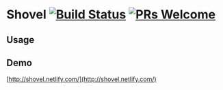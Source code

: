 # Shovel [![Build Status](https://travis-ci.org/migutw42/shovel.svg?branch=master)](https://travis-ci.org/migutw42/shovel) [![PRs Welcome](https://img.shields.io/badge/PRs-welcome-brightgreen.svg)](CONTRIBUTING.md#pull-requests)

## Usage

## Demo
[http://shovel.netlify.com/](http://shovel.netlify.com/)
